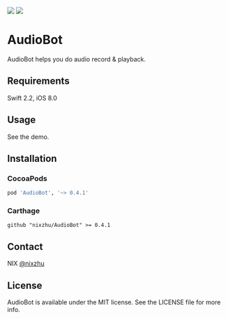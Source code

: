 <p>
<a href="http://cocoadocs.org/docsets/AudioBot"><img src="https://img.shields.io/cocoapods/v/AudioBot.svg?style=flat"></a>
<a href="https://github.com/Carthage/Carthage/"><img src="https://img.shields.io/badge/Carthage-compatible-4BC51D.svg?style=flat"></a>
</p>

# AudioBot

AudioBot helps you do audio record & playback.

## Requirements

Swift 2.2, iOS 8.0

## Usage

See the demo.

## Installation

### CocoaPods

```ruby
pod 'AudioBot', '~> 0.4.1'
```

### Carthage

```ogdl
github "nixzhu/AudioBot" >= 0.4.1
```

## Contact

NIX [@nixzhu](https://twitter.com/nixzhu)

## License

AudioBot is available under the MIT license. See the LICENSE file for more info.
